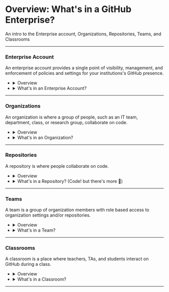 # Overview: What's in a GitHub Enterprise? 
An intro to the Enterprise account, Organizations, Repositories, Teams, and Classrooms

----

### Enterprise Account

An enterprise account provides a single point of visibility, management, and enforcement of policies and settings for your institutions's GitHub presence.

- <details>
  <summary>Overview</summary>
  <br>

  - An enterprise contains organizations.
  - Enerprise admins control high level policies & settings for their organizations.
  - Enterprise admins can manage paid features and set spending limits for their organizations.
  - People consume an enterprise license by virtue of their membership in an organization that belongs to the enterprise.

  <br>

  - <img src="" alt="enterprise-structure" style="width:50%;">

  <br>
  </details>
- <details>
  <summary>What's in an Enterprise Account?</summary>
  <br>
  
  - Organizations.
  - Policies & Settings
  - Security Insights (Dependabot & Advanced Security)
  - GitHub Connect (connects Server instances to Cloud instances for schools using GitHub Enterprise Server in addition to GitHub Enterprise Cloud).
  - Audit Log
  - Enterprise Admins
  - List of Non-Admin Enterprise Members (**Note:** all non-admin members are members via their membership in an organization.)
  - GitHub Compliance Reports
  
  <br>
  </details>

----

### Organizations

An organization is where a group of people, such as an IT team, department, class, or research group, collaborate on code.

- <details>
  <summary>Overview</summary>
  <br>

  - Each organization can have a distinct set of members.
  - Each organization has it's own repositories and teams.
  - Organizations can have a few to a few thousand repositories.
  - Organizations can have many teams.
  - Repository access within an organization is limited via individual user permissions or Teams.
  - Organizations can also have classrooms, where professors, TAs, and students interact.
 
  <br>

  - <img src="" alt="organization-structure" style="width:50%;">

  <br>
  </details>

- <details>
  <summary>What's in an Organization?</summary>
  <br>

  - Repositories
  - Classrooms
  - Copilot License Assignment
  - Projects
  - Packages
  - Discussions
  - Teams
  - Security Insights (Dependabot & Advanced Security)
  - Org Level Insights
  - Audit Log
  - Members
  - Policies & Settings
  - Repository Rulesets (org wide)

  <br>
  </details>

----

### Repositories

A repository is where people collaborate on code. 

- <details>
  <summary>Overview</summary>
  <br>

  - There are three types of repositories.
    - **Private** - only accessible to members of the org.
    - **Internal** - accessible to members of all orgs in an enterprise (used for [innersource](https://resources.github.com/innersource/what-is-innersource/)).
    - **Public** - can be read or forked by anyone on the internet.
  - Repositories can be filtered by things like type, language, and license.
  - Repositories can also be categorized with custom properties for easy filtering by property.
  - Repository access is managed via GitHub Teams (see below).
  - Rulesets control how users interact with repository branches and tags.

  <br>
  </details>

- <details>
  <summary>What's in a Repository? (Code! but there's more 🙂)</summary>
  <br>
  
  - Code
  - Pull Requests
  - Issues & Projects (project management)
  - Wikis
  - Actions (CI/CD)
  - GitHub Advanced Security Alerts
  - Repo Insights
  - Repository Rulesets
  - Codespaces

  <br>
  </details>

----

### Teams

A team is a group of organization members with role based access to organization settings and/or repositories.

- <details>
  <summary>Overview</summary>
  <br>

  - Teams are used to control repository and organization access permissions.
  - Teams are used for communication within GitHub (e.g., notifying a team that a particular PR needs attention).

  <br>
  </details>

- <details>
  <summary>What's in a Team?</summary>
  <br>

  - Members
  - Repository Access Controls
  - Project Access Controls (**Note:** Projects are used to organize work to be done by a team.)
  - Organization Role Controls

  <br>
  </details>

----

### Classrooms

A classroom is a place where teachers, TAs, and students interact on GitHub during a class.

- <details>
  <summary>Overview</summary>
  <br>

  - Organizations can have one or many Classrooms.
  - Classrooms are used to assign and grade student work.

  <br>
  </details>

- <details>
  <summary>What's in a Classroom?</summary>
  <br>
 
  - Roster of Students
  - Individual and/or Group Assignments
  - Assignment Deadlines
  - Template Repositories
  - Autograding via Automated Specs & Feedback
  - Connection to a Learning Management System (LMS)
 
  <br>
  </details>

----
